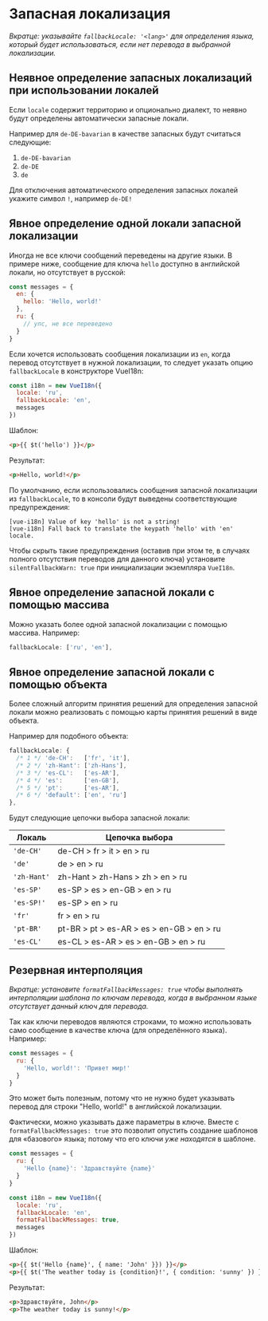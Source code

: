 # Запасная локализация

_Вкратце: указывайте `fallbackLocale: '<lang>'` для определения языка, который будет использоваться, если нет перевода в выбранной локализации._

## Неявное определение запасных локализаций при использовании локалей

Если `locale` содержит территорию и опционально диалект, то неявно будут определены автоматически запасные локали.

Например для `de-DE-bavarian` в качестве запасных будут считаться следующие:

1. `de-DE-bavarian`
2. `de-DE`
3. `de`

Для отключения автоматического определения запасных локалей укажите символ `!`, например `de-DE!`

## Явное определение одной локали запасной локализации

Иногда не все ключи сообщений переведены на другие языки. В примере ниже, сообщение для ключа `hello` доступно в английской локали, но отсутствует в русской:

```js
const messages = {
  en: {
    hello: 'Hello, world!'
  },
  ru: {
    // упс, не все переведено
  }
}
```

Если хочется использовать сообщения локализации из `en`, когда перевод отсутствует в нужной локализации, то следует указать опцию `fallbackLocale` в конструкторе VueI18n:

```js
const i18n = new VueI18n({
  locale: 'ru',
  fallbackLocale: 'en',
  messages
})
```

Шаблон:

```html
<p>{{ $t('hello') }}</p>
```

Результат:

```html
<p>Hello, world!</p>
```

По умолчанию, если использовались сообщения запасной локализации из `fallbackLocale`, то в консоли будут выведены соответствующие предупреждения:

```console
[vue-i18n] Value of key 'hello' is not a string!
[vue-i18n] Fall back to translate the keypath 'hello' with 'en' locale.
```

Чтобы скрыть такие предупреждения (оставив при этом те, в случаях полного отсутствия переводов для данного ключа) установите `silentFallbackWarn: true` при инициализации экземпляра `VueI18n`.

## Явное определение запасной локали с помощью массива

Можно указать более одной запасной локализации с помощью массива. Например:

```js
fallbackLocale: ['ru', 'en'],
```

## Явное определение запасной локали с помощью объекта

Более сложный алгоритм принятия решений для определения запасной локали можно реализовать с помощью карты принятия решений в виде объекта.

Например для подобного объекта:

```js
fallbackLocale: {
  /* 1 */ 'de-CH':   ['fr', 'it'],
  /* 2 */ 'zh-Hant': ['zh-Hans'],
  /* 3 */ 'es-CL':   ['es-AR'],
  /* 4 */ 'es':      ['en-GB'],
  /* 5 */ 'pt':      ['es-AR'],
  /* 6 */ 'default': ['en', 'ru']
},
```

Будут следующие цепочки выбора запасной локали:

| Локаль      | Цепочка выбора                            |
| ----------- | ----------------------------------------- |
| `'de-CH'`   | de-CH > fr > it > en > ru                 |
| `'de'`      | de > en > ru                              |
| `'zh-Hant'` | zh-Hant > zh-Hans > zh > en > ru          |
| `'es-SP'`   | es-SP > es > en-GB > en > ru              |
| `'es-SP!'`  | es-SP > en > ru                           |
| `'fr'`      | fr > en > ru                              |
| `'pt-BR'`   | pt-BR > pt > es-AR > es > en-GB > en > ru |
| `'es-CL'`   | es-CL > es-AR > es > en-GB > en > ru      |

## Резервная интерполяция

_Вкратце: установите `formatFallbackMessages: true` чтобы выполнять интерполяции шаблона по ключам перевода, когда в выбранном языке отсутствует данный ключ для перевода._

Так как ключи переводов являются строками, то можно использовать само сообщение в качестве ключа (для определённого языка). Например:

```js
const messages = {
  ru: {
    'Hello, world!': 'Привет мир!'
  }
}
```

Это может быть полезным, потому что не нужно будет указывать перевод для строки "Hello, world!" в английской локализации.

Фактически, можно указывать даже параметры в ключе. Вместе с `formatFallbackMessages: true` это позволит опустить создание шаблонов для «базового» языка; потому что его ключи _уже находятся_ в шаблоне.

```js
const messages = {
  ru: {
    'Hello {name}': 'Здравствуйте {name}'
  }
}

const i18n = new VueI18n({
  locale: 'ru',
  fallbackLocale: 'en',
  formatFallbackMessages: true,
  messages
})
```

Шаблон:

```html
<p>{{ $t('Hello {name}', { name: 'John' }}) }}</p>
<p>{{ $t('The weather today is {condition}!', { condition: 'sunny' }) }}</p>
```

Результат:

```html
<p>Здравствуйте, John</p>
<p>The weather today is sunny!</p>
```
